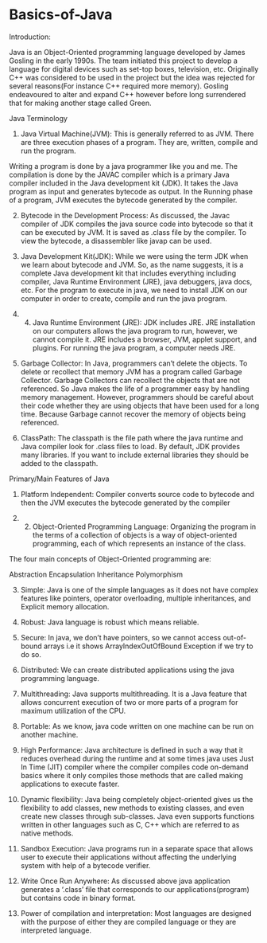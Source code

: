 # Basics-of-Java
Introduction:

Java is an Object-Oriented programming language developed by James Gosling in the early 1990s. The team initiated this project to develop a language for digital devices such as set-top boxes, television, etc. Originally C++ was considered to be used in the project but the idea was rejected for several reasons(For instance C++ required more memory). Gosling endeavoured to alter and expand C++ however before long surrendered that for making another stage called Green.


Java Terminology

1.  Java Virtual Machine(JVM):  This is generally referred to as JVM. There are three execution phases of a program. They are, written, compile and run the program.

Writing a program is done by a java programmer like you and me.
The compilation is done by the JAVAC compiler which is a primary Java compiler included in the Java development kit (JDK). It takes the Java program as input and generates bytecode as output.
In the Running phase of a program, JVM executes the bytecode generated by the compiler.


2. Bytecode in the Development Process:  As discussed, the Javac compiler of JDK compiles the java source code into bytecode so that it can be executed by JVM. It is saved as .class file by the compiler. To view the bytecode, a disassembler like javap can be used.

3. Java Development Kit(JDK): While we were using the term JDK when we learn about bytecode and JVM. So, as the name suggests, it is a complete Java development kit that includes everything including compiler, Java Runtime Environment (JRE), java debuggers, java docs, etc. For the program to execute in java, we need to install JDK on our computer in order to create, compile and run the java program.

4. 4. Java Runtime Environment (JRE): JDK includes JRE. JRE installation on our computers allows the java program to run, however, we cannot compile it. JRE includes a browser, JVM, applet support, and plugins. For running the java program, a computer needs JRE.

5. Garbage Collector: In Java, programmers can’t delete the objects. To delete or recollect that memory JVM has a program called Garbage Collector. Garbage Collectors can recollect the objects that are not referenced. So Java makes the life of a programmer easy by handling memory management. However, programmers should be careful about their code whether they are using objects that have been used for a long time. Because Garbage cannot recover the memory of objects being referenced.

6. ClassPath: The classpath is the file path where the java runtime and Java compiler look for .class files to load. By default, JDK provides many libraries. If you want to include external libraries they should be added to the classpath.


Primary/Main Features of Java


1. Platform Independent: Compiler converts source code to bytecode and then the JVM executes the bytecode generated by the compiler

2. 2. Object-Oriented Programming Language: Organizing the program in the terms of a collection of objects is a way of object-oriented programming, each of which represents an instance of the class.

The four main concepts of Object-Oriented programming are:

Abstraction
Encapsulation
Inheritance
Polymorphism

3. Simple: Java is one of the simple languages as it does not have complex features like pointers, operator overloading, multiple inheritances, and Explicit memory allocation.

4. Robust:  Java language is robust which means reliable.

5. Secure:  In java, we don’t have pointers, so we cannot access out-of-bound arrays i.e it shows ArrayIndexOutOfBound Exception if we try to do so.

6. Distributed:  We can create distributed applications using the java programming language.

7. Multithreading:  Java supports multithreading. It is a Java feature that allows concurrent execution of two or more parts of a program for maximum utilization of the CPU.

8.  Portable:  As we know, java code written on one machine can be run on another machine.

9.  High Performance: Java architecture is defined in such a way that it reduces overhead during the runtime and at some times java uses Just In Time (JIT) compiler where the compiler compiles code on-demand basics where it only compiles those methods that are called making applications to execute faster.

10.  Dynamic flexibility: Java being completely object-oriented gives us the flexibility to add classes,  new methods to existing classes, and even create new classes through sub-classes. Java even supports functions written in other languages such as C, C++ which are referred to as native methods.

11.  Sandbox Execution: Java programs run in a separate space that allows user to execute their applications without affecting the underlying system with help of a bytecode verifier.

12.  Write Once Run Anywhere: As discussed above java application generates a ‘.class’ file that corresponds to our applications(program) but contains code in binary format.

13.  Power of compilation and interpretation: Most languages are designed with the purpose of either they are compiled language or they are interpreted language.
  
   






